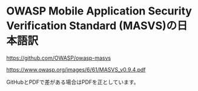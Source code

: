 # OWASP Mobile Application Security Verification Standard (MASVS)の日本語訳

https://github.com/OWASP/owasp-masvs

https://www.owasp.org/images/6/61/MASVS_v0.9.4.pdf

GitHubとPDFで差がある場合はPDFを正としています。
